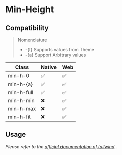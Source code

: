 # Min-Height

## Compatibility

> Nomenclature
> - -{t} Supports values from Theme
> - -{a} Support Arbitrary values  

| Class      | Native | Web |
| ---------- | ------ | --- |
| min-h-0    | ✅     | ✅  |
| min-h-{a}  | ✅     | ✅  |
| min-h-full | ✅     | ✅  |
| min-h-min  | ❌     | ✅  |
| min-h-max  | ❌     | ✅  |
| min-h-fit  | ❌     | ✅  |

## Usage

_Please refer to the [official documentation of tailwind](https://tailwindcss.com/docs/min-height) ._
